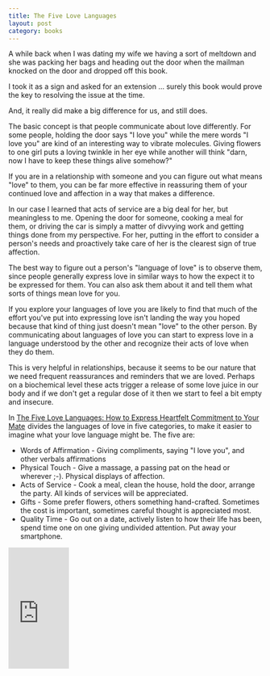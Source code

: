 ```yaml
---
title: The Five Love Languages
layout: post
category: books
---
```


A while back when I was dating my wife we having a sort of meltdown and she was packing her
bags and heading out the door when the mailman knocked on the door and dropped off this
book.

I took it as a sign and asked for an extension ... surely this book would prove the key to
resolving the issue at the time.

And, it really did make a big difference for us, and still does.

The basic concept is that people communicate about love differently.  For some people,
holding the door says "I love you" while the mere words "I love you" are kind of an
interesting way to vibrate molecules.  Giving flowers to one girl puts a loving twinkle
in her eye while another will think "darn, now I have to keep these things alive somehow?"

If you are in a relationship with someone and you can figure out what means "love" to them,
you can be far more effective in reassuring them of your continued love and affection in a
way that makes a difference.

In our case I learned that acts of service are a big deal for her, but meaningless to me.
Opening the door for someone, cooking a meal for them, or driving the car is simply
a matter of divvying work and getting things done from my perspective.  For her, putting
in the effort to consider a person's needs and proactively take care of her is the clearest
sign of true affection.

The best way to figure out a person's "language of love" is to observe them, since people generally
express love in similar ways to how the expect it to be expressed for them.  You can also ask them
about it and tell them what sorts of things mean love for you.

If you explore your languages of love you are likely to find that much of the effort you've put into
expressing love isn't landing the way you hoped because that kind of thing just doesn't mean
"love" to the other person.  By communicating about languages of love you can start to express
love in a language understood by the other and recognize their acts of love when they do them.

This is very helpful in relationships, because it seems to be our nature that we need frequent
reassurances and reminders that we are loved.  Perhaps on a biochemical level these
acts trigger a release of some love juice in our body and if we don't get a regular dose of it
then we start to feel a bit empty and insecure.

<p>In <a href="http://www.amazon.com/gp/product/B0035G04TI/ref=as_li_ss_tl?ie=UTF8&tag=dobesvcom-20&linkCode=as2&camp=1789&creative=390957&creativeASIN=B0035G04TI">The Five Love Languages: How to Express Heartfelt Commitment to Your Mate</a><img src="http://www.assoc-amazon.com/e/ir?t=dobesvcom-20&l=as2&o=1&a=B0035G04TI" width="1" height="1" border="0" alt="" style="border:none !important; margin:0px !important;" /> divides the languages of love in five categories,
to make it easier to imagine what your love language might be.  The five are:</p>

* Words of Affirmation - Giving compliments, saying "I love you", and other verbals affirmations
* Physical Touch - Give a massage, a passing pat on the head or wherever ;-).  Physical displays of affection.
* Acts of Service - Cook a meal, clean the house, hold the door, arrange the party.  All kinds of services will be appreciated.
* Gifts - Some prefer flowers, others something hand-crafted.  Sometimes the cost is important, sometimes careful thought is appreciated most.
* Quality Time - Go out on a date, actively listen to how their life has been, spend time one on one giving undivided attention.  Put away your smartphone.

<iframe src="http://rcm.amazon.com/e/cm?lt1=_blank&bc1=000000&IS2=1&bg1=FFFFFF&fc1=000000&lc1=0000FF&t=dobesvcom-20&o=1&p=8&l=as4&m=amazon&f=ifr&ref=ss_til&asins=B0035G04TI" style="width:120px;height:240px;" scrolling="no" marginwidth="0" marginheight="0" frameborder="0"></iframe>

